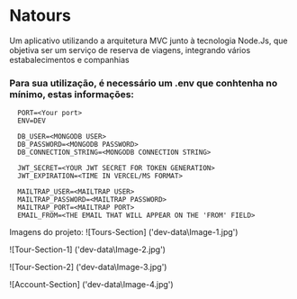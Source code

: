 # Natours

Um aplicativo utilizando a arquitetura MVC junto à tecnologia Node.Js, que objetiva ser um serviço de reserva de viagens, integrando vários estabalecimentos e companhias

### Para sua utilização, é necessário um **.env** que conhtenha no mínimo, estas informações:

```
  PORT=<Your port>
  ENV=DEV

  DB_USER=<MONGODB USER>
  DB_PASSWORD=<MONGODB PASSWORD>
  DB_CONNECTION_STRING=<MONGODB CONNECTION STRING>

  JWT_SECRET=<YOUR JWT SECRET FOR TOKEN GENERATION>
  JWT_EXPIRATION=<TIME IN VERCEL/MS FORMAT>

  MAILTRAP_USER=<MAILTRAP USER>
  MAILTRAP_PASSWORD=<MAILTRAP PASSWORD>
  MAILTRAP_PORT=<MAILTRAP PORT>
  EMAIL_FROM=<THE EMAIL THAT WILL APPEAR ON THE 'FROM' FIELD>
```

Imagens do projeto:
![Tours-Section] ('dev-data\Image-1.jpg')

![Tour-Section-1] ('dev-data\Image-2.jpg')

![Tour-Section-2] ('dev-data\Image-3.jpg')

![Account-Section] ('dev-data\Image-4.jpg')
